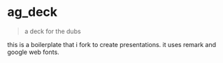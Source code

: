 # ag_deck
> a deck for the dubs

this is a boilerplate that i fork to create presentations.
it uses remark and google web fonts.
